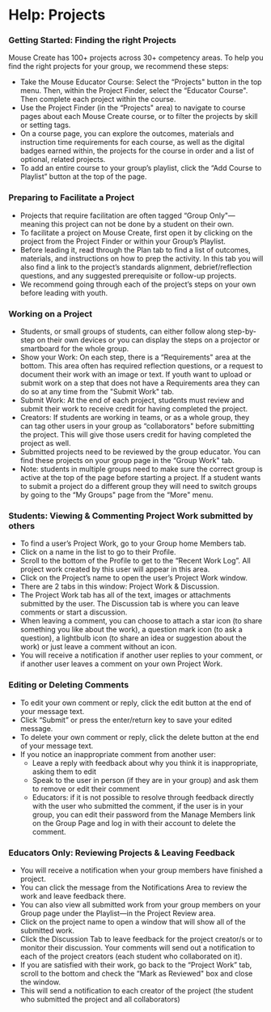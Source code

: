 Help: Projects
==============

### Getting Started: Finding the right Projects

Mouse Create has 100+ projects across 30+ competency areas. To help you find the right projects for your group, we recommend these steps:

*   Take the Mouse Educator Course: Select the “Projects" button in the top menu. Then, within the Project Finder, select the “Educator Course". Then complete each project within the course.
*   Use the Project Finder (in the “Projects" area) to navigate to course pages about each Mouse Create course, or to filter the projects by skill or setting tags.
*   On a course page, you can explore the outcomes, materials and instruction time requirements for each course, as well as the digital badges earned within, the projects for the course in order and a list of optional, related projects.
*   To add an entire course to your group’s playlist, click the “Add Course to Playlist” button at the top of the page. 

### Preparing to Facilitate a Project

*   Projects that require facilitation are often tagged “Group Only"—meaning this project can not be done by a student on their own.
*   To facilitate a project on Mouse Create, first open it by clicking on the project from the Project Finder or within your Group’s Playlist.
*   Before leading it, read through the Plan tab to find a list of outcomes, materials, and instructions on how to prep the activity. In this tab you will also find a link to the project’s standards alignment, debrief/reflection questions, and any suggested prerequisite or follow-up projects.
*   We recommend going through each of the project’s steps on your own before leading with youth.

### Working on a Project

*   Students, or small groups of students, can either follow along step-by-step on their own devices or you can display the steps on a projector or smartboard for the whole group.
*   Show your Work: On each step, there is a “Requirements" area at the bottom. This area often has required reflection questions, or a request to document their work with an image or text. If youth want to upload or submit work on a step that does not have a Requirements area they can do so at any time from the "Submit Work" tab.
*   Submit Work: At the end of each project, students must review and submit their work to receive credit for having completed the project.
*   Creators: If students are working in teams, or as a whole group, they can tag other users in your group as “collaborators" before submitting the project. This will give those users credit for having completed the project as well.
*   Submitted projects need to be reviewed by the group educator. You can find these projects on your group page in the “Group Work" tab.
*   Note: students in multiple groups need to make sure the correct group is active at the top of the page before starting a project. If a student wants to submit a project do a different group they will need to switch groups by going to the “My Groups" page from the “More" menu.

### Students: Viewing & Commenting Project Work submitted by others

*   To find a user’s Project Work, go to your Group home Members tab.
*   Click on a name in the list to go to their Profile.
*   Scroll to the bottom of the Profile to get to the “Recent Work Log”. All project work created by this user will appear in this area.
*   Click on the Project’s name to open the user’s Project Work window.
*   There are 2 tabs in this window: Project Work & Discussion.
*   The Project Work tab has all of the text, images or attachments submitted by the user. The Discussion tab is where you can leave comments or start a discussion.
*   When leaving a comment, you can choose to attach a star icon (to share something you like about the work), a question mark icon (to ask a question), a lightbulb icon (to share an idea or suggestion about the work) or just leave a comment without an icon.
*   You will receive a notification if another user replies to your comment, or if another user leaves a comment on your own Project Work.

### Editing or Deleting Comments

*   To edit your own comment or reply, click the edit button at the end of your message text.
*   Click “Submit” or press the enter/return key to save your edited message.
*   To delete your own comment or reply, click the delete button at the end of your message text.
*   If you notice an inappropriate comment from another user:
    *   Leave a reply with feedback about why you think it is inappropriate, asking them to edit
    *   Speak to the user in person (if they are in your group) and ask them to remove or edit their comment
    *   Educators: if it is not possible to resolve through feedback directly with the user who submitted the comment, if the user is in your group, you can edit their password from the Manage Members link on the Group Page and log in with their account to delete the comment.

### Educators Only: Reviewing Projects & Leaving Feedback

*   You will receive a notification when your group members have finished a project.
*   You can click the message from the Notifications Area to review the work and leave feedback there.
*   You can also view all submitted work from your group members on your Group page under the Playlist—in the Project Review area.
*   Click on the project name to open a window that will show all of the submitted work.
*   Click the Discussion Tab to leave feedback for the project creator/s or to monitor their discussion. Your comments will send out a notification to each of the project creators (each student who collaborated on it).
*   If you are satisfied with their work, go back to the “Project Work” tab, scroll to the bottom and check the “Mark as Reviewed" box and close the window.
*   This will send a notification to each creator of the project (the student who submitted the project and all collaborators)
